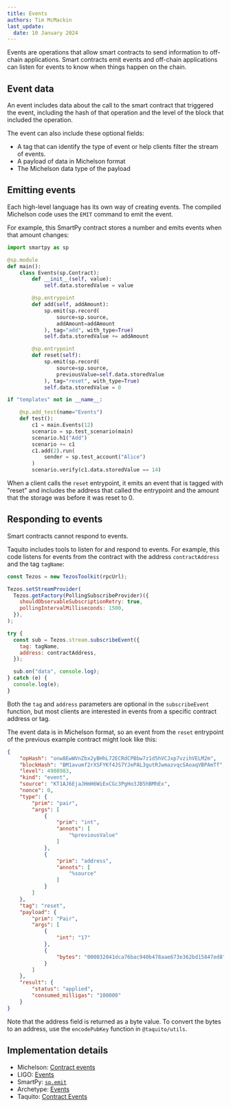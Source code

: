 ```yaml
---
title: Events
authors: Tim McMackin
last_update:
  date: 10 January 2024
---
```


Events are operations that allow smart contracts to send information to off-chain applications.
Smart contracts emit events and off-chain applications can listen for events to know when things happen on the chain.

## Event data

An event includes data about the call to the smart contract that triggered the event, including the hash of that operation and the level of the block that included the operation.

The event can also include these optional fields:

- A tag that can identify the type of event or help clients filter the stream of events.
- A payload of data in Michelson format
- The Michelson data type of the payload

## Emitting events

Each high-level language has its own way of creating events.
The compiled Michelson code uses the `EMIT` command to emit the event.

For example, this SmartPy contract stores a number and emits events when that amount changes:

```python
import smartpy as sp

@sp.module
def main():
    class Events(sp.Contract):
        def __init__(self, value):
            self.data.storedValue = value

        @sp.entrypoint
        def add(self, addAmount):
            sp.emit(sp.record(
                source=sp.source,
                addAmount=addAmount
            ), tag="add", with_type=True)
            self.data.storedValue += addAmount

        @sp.entrypoint
        def reset(self):
            sp.emit(sp.record(
                source=sp.source,
                previousValue=self.data.storedValue
            ), tag="reset", with_type=True)
            self.data.storedValue = 0

if "templates" not in __name__:

    @sp.add_test(name="Events")
    def test():
        c1 = main.Events(12)
        scenario = sp.test_scenario(main)
        scenario.h1("Add")
        scenario += c1
        c1.add(2).run(
            sender = sp.test_account("Alice")
        )
        scenario.verify(c1.data.storedValue == 14)
```

When a client calls the `reset` entrypoint, it emits an event that is tagged with "reset" and includes the address that called the entrypoint and the amount that the storage was before it was reset to 0.

## Responding to events

Smart contracts cannot respond to events.

Taquito includes tools to listen for and respond to events.
For example, this code listens for events from the contract with the address `contractAddress` and the tag `tagName`:

```javascript
const Tezos = new TezosToolkit(rpcUrl);

Tezos.setStreamProvider(
  Tezos.getFactory(PollingSubscribeProvider)({
    shouldObservableSubscriptionRetry: true,
    pollingIntervalMilliseconds: 1500,
  }),
);

try {
  const sub = Tezos.stream.subscribeEvent({
    tag: tagName,
    address: contractAddress,
  });

  sub.on("data", console.log);
} catch (e) {
  console.log(e);
}
```

Both the `tag` and `address` parameters are optional in the `subscribeEvent` function, but most clients are interested in events from a specific contract address or tag.

The event data is in Michelson format, so an event from the `reset` entrypoint of the previous example contract might look like this:

```json
{
    "opHash": "onw8EwWVnZbx2yBHhL72ECRdCPBbw7z1d5hVCJxp7vzihVELM2m",
    "blockHash": "BM1avumf2rXSFYKf4JS7YJePAL3gutRJwmazvqcSAoaqVBPAmTf",
    "level": 4908983,
    "kind": "event",
    "source": "KT1AJ6EjaJHmH6WiExCGc3PgHo3JB5hBMhEx",
    "nonce": 0,
    "type": {
        "prim": "pair",
        "args": [
            {
                "prim": "int",
                "annots": [
                    "%previousValue"
                ]
            },
            {
                "prim": "address",
                "annots": [
                    "%source"
                ]
            }
        ]
    },
    "tag": "reset",
    "payload": {
        "prim": "Pair",
        "args": [
            {
                "int": "17"
            },
            {
                "bytes": "000032041dca76bac940b478aae673e362bd15847ed8"
            }
        ]
    },
    "result": {
        "status": "applied",
        "consumed_milligas": "100000"
    }
}
```

Note that the address field is returned as a byte value.
To convert the bytes to an address, use the `encodePubKey` function in `@taquito/utils`.
<!-- I reported this to the Taquito people and they are asking the core team if the RPC node could return the address as an address instead of as bytes. -->

## Implementation details

- Michelson: [Contract events](https://tezos.gitlab.io/alpha/event.html)
- LIGO: [Events](https://ligolang.org/docs/contract/events)
- SmartPy: [`sp.emit`](https://smartpy.io/manual/syntax/operations#sp.emit)
- Archetype: [Events](https://archetype-lang.org/blog/events/#event)
- Taquito: [Contract Events](https://tezostaquito.io/docs/subscribe_event)
